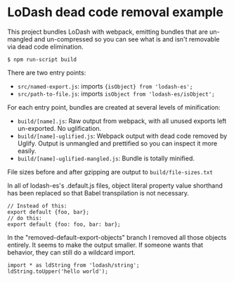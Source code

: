 # LoDash dead code removal example

This project bundles LoDash with webpack, emitting bundles that are un-mangled and un-compressed so you can see what is
and isn't removable via dead code elimination.

    $ npm run-script build

There are two entry points:

* `src/named-export.js`: imports `{isObject} from 'lodash-es';`
* `src/path-to-file.js`: imports `isObject from 'lodash-es/isObject';`

For each entry point, bundles are created at several levels of minification:

* `build/[name].js`: Raw output from webpack, with all unused exports left un-exported.  No uglification.
* `build/[name]-uglified.js`: Webpack output with dead code removed by Uglify.  Output is unmangled and prettified so you can inspect it more easily.
* `build/[name]-uglified-mangled.js`: Bundle is totally minified.

File sizes before and after gzipping are output to `build/file-sizes.txt`

In all of lodash-es's .default.js files, object literal property value shorthand has been replaced so that Babel transpilation is not necessary.

```
// Instead of this:
export default {foo, bar};
// do this:
export default {foo: foo, bar: bar};
```

In the "removed-default-export-objects" branch I removed all those objects entirely.  It seems to make the output smaller.
If someone wants that behavior, they can still do a wildcard import.

```
import * as ldString from 'lodash/string';
ldString.toUpper('hello world');
```
